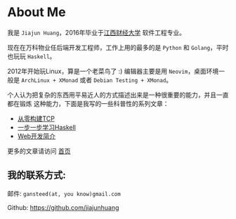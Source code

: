 # About Me

我是 `Jiajun Huang`，2016年毕业于[江西财经大学](http://www.jxufe.cn/) 软件工程专业。

现在在万科物业任后端开发工程师，工作上用的最多的是 `Python` 和 `Golang`，平时也玩玩 `Haskell`。

2012年开始玩Linux，算是一个老菜鸟了 :) 编辑器主要是用 `Neovim`，桌面环境一般是 `ArchLinux + XMonad`
或者 `Debian Testing + XMonad`。

个人认为把复杂的东西用平易近人的方式描述出来是一种很重要的能力，并且一直都在锻炼
这种能力，下面是我写的一些科普性的系列文章：

- [从零构建TCP](https://jiajunhuang.com/articles/2017_08_12-tcp_ip.md.html)
- [一步一步学习Haskell](https://jiajunhuang.com/articles/2017_09_11-learn_you_a_haskell_part_1.md.html)
- [Web开发简介](https://jiajunhuang.com/articles/2017_10_19-web_dev_series.md.html)

更多的文章请访问 [首页](https://jiajunhuang.com/)

## 我的联系方式:

邮件: `gansteed(at, you know)gmail.com`

Github: https://github.com/jiajunhuang
